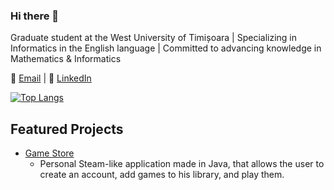 ### Hi there 👋
Graduate student at the West University of Timișoara | Specializing in Informatics in the English language | Committed to advancing knowledge in Mathematics & Informatics

📧 [Email](mailto:sovaandi02@gmail.com) | 💼 [LinkedIn](https://www.linkedin.com/in/andrei-%C8%99ova-a77a85219/)

[![Top Langs](https://github-readme-stats.vercel.app/api/top-langs/?username=anuraghazra)](https://github.com/anuraghazra/github-readme-stats)

## Featured Projects

- [Game Store](https://github.com/AndiSova/Steam-like-application-made-in-Java)
  - Personal Steam-like application made in Java, that allows the user to create an account, add games to his library, and play them.
<!--
**AndiSova/AndiSova** is a ✨ _special_ ✨ repository because its `README.md` (this file) appears on your GitHub profile.

Here are some ideas to get you started:

- 🔭 I’m currently working on ...
- 🌱 I’m currently learning ...
- 👯 I’m looking to collaborate on ...
- 🤔 I’m looking for help with ...
- 💬 Ask me about ...
- 📫 How to reach me: ...
- 😄 Pronouns: ...
- ⚡ Fun fact: ...
-->
